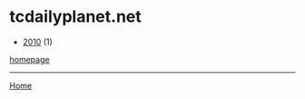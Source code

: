 # tcdailyplanet.net

  * [2010](./tcdailyplanet-net-2010.md) (1)

[homepage](https://www.tcdailyplanet.net/)

----

[Home](../index.md)
